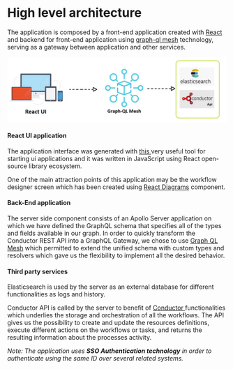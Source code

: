 # High level architecture

The application is composed by a front-end application created with [React](https://reactjs.org/) and backend for front-end application using [graph-ql mesh](https://www.graphql-mesh.com/) technology, serving as a gateway between application and other services.

![](<../.gitbook/assets/download (1).jpeg>)

#### React UI application

The application interface was generated with [this ](https://github.com/osstotalsoft/generator-webapp-rocket)very useful tool for starting ui applications and it was written in JavaScript using React open-source library ecosystem.

One of the main attraction points of this application may be the workflow designer screen which has been created using [React Diagrams](https://github.com/projectstorm/react-diagrams) component.&#x20;

#### Back-End application

The server side component consists of an Apollo Server application on which we have defined the GraphQL schema that specifies all of the types and fields available in our graph. In order to quickly transform the Conductor REST API into a GraphQL Gateway, we chose to use [Graph QL Mesh](https://www.graphql-mesh.com/) which permitted to extend the unified schema with custom types and resolvers which gave us the flexibility to implement all the desired behavior.&#x20;

#### Third party services

Elasticsearch is used by the server as an external database for different functionalities as logs and history.&#x20;

Conductor API is called by the server to benefit of [Conductor ](https://netflix.github.io/conductor/)functionalities which underlies the storage and orchestration of all the workflows. The API gives us the possibility to create and update the resources definitions, execute different actions on the workflows or tasks, and returns the resulting information about the processes activity.

_Note: The application uses **SSO Authentication technology** in order to authenticate using the same ID over several related systems._&#x20;
